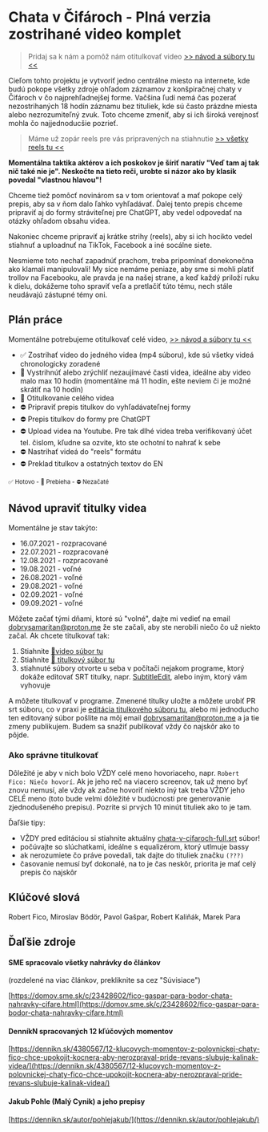 # Chata v Čifároch - Plná verzia zostrihané video komplet

> Pridaj sa k nám a pomôž nám otitulkovať video [>> návod a súbory tu <<](#návod-upraviť-titulky-videa)

Cieľom tohto projektu je vytvoriť jedno centrálne miesto na internete, kde budú pokope všetky zdroje ohľadom záznamov z konšpiračnej chaty v Čifároch v čo najprehľadnejšej forme. Vačšina ľudí nemá čas pozerať nezostrihaných 18 hodín záznamu bez tituliek, kde sú často  prázdne miesta alebo nezrozumiteľný zvuk. Toto chceme zmeniť, aby si ich široká verejnosť mohla čo najjednoducšie pozrieť.

> Máme už zopár reels pre vás pripravených na stiahnutie [>> všetky reels tu <<](https://github.com/dobrysamaritan/chata-v-cifaroch-plna-verzia-zostrihane-video-komplet/tree/main/reels)


**Momentálna taktika aktérov a ich poskokov je šíriť naratív "Veď tam aj tak nič také nie je". Neskočte na tieto reči, urobte si názor ako by klasik povedal "vlastnou hlavou"!**

Chceme tiež pomôcť novinárom sa v tom orientovať a mať pokope celý prepis, aby sa v ňom dalo ľahko vyhľadávať. Ďalej tento prepis chceme pripraviť aj do formy stráviteľnej pre ChatGPT, aby vedel odpovedať na otázky ohľadom obsahu videa.

Nakoniec chceme pripraviť aj krátke strihy (reels), aby si ich hocikto vedel stiahnuť a uploadnuť na TikTok, Facebook a iné socálne siete.

Nesmieme toto nechať zapadnúť prachom, treba pripomínať donekonečna ako klamali manipulovali! My síce nemáme peniaze, aby sme si mohli platiť trollov na Facebooku, ale pravda je na našej strane, a keď každý priloží ruku k dielu, dokážeme toho spraviť veľa a pretlačiť túto tému, nech stále neudávajú zástupné témy oni.

## Plán práce
Momentálne potrebujeme otitulkovať celé video, [>> návod a súbory tu <<](#návod-upraviť-titulky-videa)

- ✅ Zostrihať video do jedného videa (mp4 súboru), kde sú všetky videá chronologicky zoradené
- 🚧 Vystrihnúť alebo zrýchliť nezaujímavé časti videa, ideálne aby video malo max 10 hodín (momentálne má 11 hodín, ešte neviem či je možné skrátiť na 10 hodín)
- 🚧 Otitulkovanie celého videa
- ⛔ Pripraviť prepis titulkov do vyhľadávateľnej formy
- ⛔ Prepis titulkov do formy pre ChatGPT
- ⛔ Upload videa na Youtube. Pre tak dlhé videa treba verifikovaný účet tel. čislom, kľudne sa ozvite, kto ste ochotní to nahrať k sebe
- ⛔ Nastrihať videá do "reels" formátu
- ⛔ Preklad titulkov a ostatných textov do EN

<sub>✅ Hotovo - 🚧 Prebieha - ⛔ Nezačaté</sub>

## Návod upraviť titulky videa

Momentálne je stav takýto:
* 16.07.2021 - rozpracované
* 22.07.2021 - rozpracované
* 12.08.2021 - rozpracované
* 19.08.2021 - voľné
* 26.08.2021 - voľné
* 29.08.2021 - voľné
* 02.09.2021 - voľné
* 09.09.2021 - voľné

Môžete začať tými dňami, ktoré sú "volné", dajte mi vedieť na email [dobrysamaritan@proton.me](mailto:dobrysamaritan@proton.me) že ste začali, aby ste nerobili niečo čo už niekto začal. Ak chcete titulkovať tak:

1. Stiahnite [🎥video súbor tu](http://brut.me/anonymous/chata_v_cifaroch/chata-v-cifaroch-full.mp4)
2. Stiahnite [📜 titulkový súbor tu](http://brut.me/anonymous/chata_v_cifaroch/chata-v-cifaroch-full.srt)
3. stiahnuté súbory otvorte u seba v počítači nejakom programe, ktorý dokáže editovať SRT titulky, napr. [SubtitleEdit](https://www.nikse.dk/subtitleedit), alebo iným, ktorý vám vyhovuje



A môžete titulkovať v programe. Zmenené titulky uložte a môžete urobiť PR srt súboru, co v praxi je [editácia titulkového súboru tu](https://github.com/dobrysamaritan/chata-v-cifaroch-plna-verzia-zostrihane-video-komplet/edit/main/chata-v-cifaroch-full.srt), alebo mi jednoducho ten editovaný súbor pošlite na môj email [dobrysamaritan@proton.me](mailto:dobrysamaritan@proton.me) a ja tie zmeny publikujem. Budem sa snažiť publikovať vždy čo najskôr ako to pôjde.

### Ako správne titulkovať

Dôležité je aby v nich bolo VŽDY celé meno hovoriaceho, napr. `Robert Fico: Niečo hovorí`. Ak je jeho reč na viacero screenov, tak už meno byť znovu nemusí, ale vždy ak začne hovoriť niekto iný tak treba VŽDY jeho CELÉ meno (toto bude velmi dôležité v budúcnosti pre generovanie zjednodušeného prepisu). Pozrite si prvých 10 minút tituliek ako to je tam.

Ďaľšie tipy:
* VŽDY pred editáciou si stiahnite aktuálny [chata-v-cifaroch-full.srt](http://brut.me/anonymous/chata_v_cifaroch/chata-v-cifaroch-full.srt) súbor!
* počúvajte so slúchatkami, ideálne s equalizérom, ktorý utlmuje bassy
* ak nerozumiete čo práve povedali, tak dajte do tituliek značku `(???)`
* časovanie nemusí byť dokonalé, na to je čas neskôr, priorita je mať celý prepis čo najskôr


## Klúčové slová

Robert Fico, Miroslav Bödör, Pavol Gašpar, Robert Kaliňák, Marek Para

## Ďaľšie zdroje

#### SME spracovalo všetky nahrávky do článkov

(rozdelené na viac článkov, prekliknite sa cez "Súvisiace")

[https://domov.sme.sk/c/23428602/fico-gaspar-para-bodor-chata-nahravky-cifare.html](https://domov.sme.sk/c/23428602/fico-gaspar-para-bodor-chata-nahravky-cifare.html)

#### DenníkN spracovaných 12 kľúčových momentov

[https://dennikn.sk/4380567/12-klucovych-momentov-z-polovnickej-chaty-fico-chce-upokojit-kocnera-aby-nerozpraval-pride-revans-slubuje-kalinak-videa/](https://dennikn.sk/4380567/12-klucovych-momentov-z-polovnickej-chaty-fico-chce-upokojit-kocnera-aby-nerozpraval-pride-revans-slubuje-kalinak-videa/)

#### Jakub Pohle (Malý Cynik) a jeho prepisy

[https://dennikn.sk/autor/pohlejakub/](https://dennikn.sk/autor/pohlejakub/)
